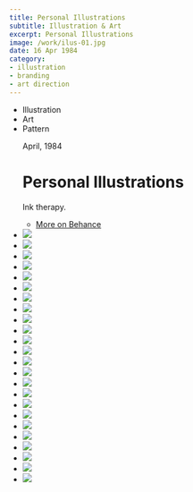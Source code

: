 ```yaml
---
title: Personal Illustrations
subtitle: Illustration & Art
excerpt: Personal Illustrations
image: /work/ilus-01.jpg
date: 16 Apr 1984
category: 
- illustration
- branding
- art direction
---
```


<ul class="tags">
    <li>Illustration</li>
    <li>Art</li>
    <li>Pattern</li>
</ul>
<ul class="gallery masonry">
    <div class="content">
        <p class="content-date">April, 1984 </p>
        <h1>Personal Illustrations</h1>
        <p>Ink therapy.</p>
        <ul class="music-list">
            <li><a target="_blank" rel="noreferrer" href="https://www.behance.net/MarianaBeldi" class="heart">More on Behance</a></li>
        </ul>
    </div>
    <li><img src="/work/ilus-01.jpg"></li>
    <li><img src="/work/ilus-02.jpg"></li>
    <li><img src="/work/ilus-18.jpg"></li>
    <li><img src="/work/ilus-09.jpg"></li>
    <li><img src="/work/ilus-03.jpg"></li>
    <li><img src="/work/ilus-13.jpg"></li>
    <li><img src="/work/ilus-06.jpg"></li>
    <li><img src="/work/ilus-04.jpg"></li>
    <li><img src="/work/ilus-10.jpg"></li>
    <li><img src="/work/ilus-12.jpg"></li>
    <li><img src="/work/ilus-14.jpg"></li>
    <li><img src="/work/ilus-15.jpg"></li>
    <li><img src="/work/ilus-16.jpg"></li>
    <li><img src="/work/ilus-17.jpg"></li>
    <li><img src="/work/ilus-07.jpg"></li>
    <li><img src="/work/ilus-08.jpg"></li>
    <li><img src="/work/ilus-05.jpg"></li>
    <li><img src="/work/ilus-19.jpg"></li>
    <li><img src="/work/ilus-20.jpg"></li>
    <li><img src="/work/ilus-21.jpg"></li>
    <li><img src="/work/ilus-22.jpg"></li>
    <li><img src="/work/ilus-23.jpg"></li>
    <li><img src="/work/ilus-24.jpg"></li>
    <li><img src="/work/ilus-11.jpg"></li>
</ul>